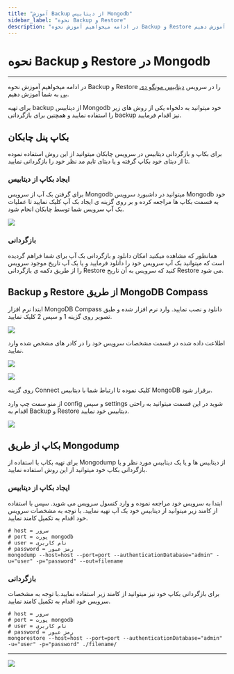 ```yaml
---
title: "آموزش Backup از دیتابیس Mongodb"
sidebar_label: "نحوه ‌Backup و Restore"
description: "در ادامه میخواهیم آموزش نحوه ‌Backup و Restore در سرویس ابری مونگو دی بی را به شما آموزش دهیم."
---
```


# نحوه ‌Backup و Restore در Mongodb
---

در ادامه میخواهیم آموزش نحوه ‌Backup و Restore را در سرویس [دیتابیس مونگو دی بی](https://chabokan.net/services/mongodb/) به شما آموزش دهیم.

برای تهیه backup از دیتابیس Mongodb خود میتوانید به دلخواه یکی از روش های زیر را استفاده نمایید و همچنین برای بازگردانی backup نیز اقدام فرمایید.

## بکاپ پنل چابکان

برای بکاپ و بازگردانی دیتابیس در سرویس چابکان میتوانید از این روش استفاده نموده تا از دیتای خود بکاپ گرفته و یا دیتای تایم مد نظر خود را بازگردانی نمایید.

### ایجاد بکاپ از دیتابیس
برای گرفتن بک آپ از سرویس Mongodb میتوانید در داشبورد سرویس Mongodb خود به قسمت بکاپ ها مراجعه کرده و بر روی گزینه ی ایجاد بک آپ کلیک نمایید تا عملیات بک آپ سرویس شما توسط چابکان انجام شود.

![](https://s1.chabokan.net/docs/images/database_backup_2.jpg)

### بازگردانی
همانطور که مشاهده میکنید امکان دانلود و بازگردانی بک آپ برای شما فراهم گردیده است که میتوانید بک آپ سرویس خود را دانلود فرمایید و یا یک آپ تاریخ موجود سرویس را از طریق دکمه ی بازگردانی Restore کنید که سرویس به آن تاریخ Restore می شود.

## ‌Backup و Restore از طریق MongoDB Compass

ابتدا نرم افزار MongoDB Compass دانلود و نصب نمایید.
وارد نرم افزار شده و طبق تصویر روی گزینه 1 و سپس 2 کلیک نمایید.

![](https://s1.chabokan.net/docs/images/mongodb-compass11.png)

اطلاعت داده شده در قسمت مشخصات سرویس خود را در کادر های مشخص شده وارد نمایید.

![](https://s1.chabokan.net/docs/images/mongodb-Compass22.png)

![](https://s1.chabokan.net/docs/images/mongodb-Compass333.png)

روی گزینه Connect کلیک نموده تا ارتباط شما با دیتابیس MongoDB برقرار شود.

از منو سمت چپ وارد config و سپس settings شوید در این قسمت میتوانید به راحتی اقدام به ‌Backup و Restore دیتابیس خود نمایید.

![](https://s1.chabokan.net/docs/images/mongodb-Compass411.png)

## بکاپ از طریق Mongodump

برای تهیه بکاپ با استفاده از Mongodump از دیتابیس ها و یا یک دیتابیس مورد نظر و یا بازگردانی بکاپ خود میتوانید از این روش استفاده نمایید.

### ایجاد بکاپ از دیتابیس
 
ابتدا به سرویس خود مراجعه نموده و وارد کنسول سرویس می شوید. سپس با استفاده از کامند زیر میتوانید از دیتابیس خود بک آپ تهیه نمایید. با توجه به مشخصات سرویس خود اقدام به تکمیل کامند نمایید.

```shell
# host = سرور
# port = پورت mongodb
# user = نام کاربری
# password = رمز عبور
mongodump --host=host --port=port --authenticationDatabase="admin" -u="user" -p="password" --out=filename
```

### بازگردانی

برای بازگردانی بکاپ خود نیز میتوانید از کامند زیر استفاده نمایید.با توجه به مشخصات سرویس خود اقدام به تکمیل کامند نمایید.

```shell
# host = سرور
# port = پورت mongodb
# user = نام کاربری
# password = رمز عبور
mongorestore --host=host --port=port --authenticationDatabase="admin" -u="user" -p="password" ./filename/
```

---
<a href="https://hub.chabokan.net/fa/services/create/mongodb" ><img src="https://s1.chabokan.net/docs/images/mongodb-banner.png" /></a>